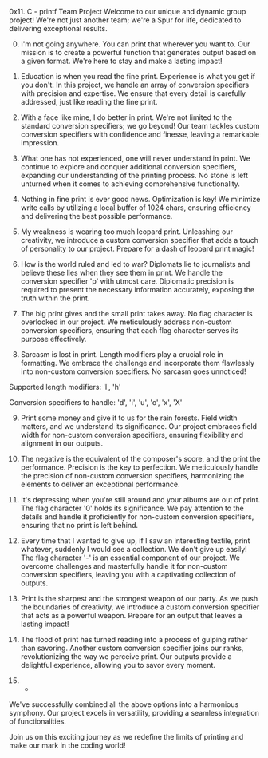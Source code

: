 0x11. C - printf Team Project
Welcome to our unique and dynamic group project! We're not just another team; we're a Spur for life, dedicated to delivering exceptional results.

0. I'm not going anywhere. You can print that wherever you want to.
Our mission is to create a powerful function that generates output based on a given format. We're here to stay and make a lasting impact!

1. Education is when you read the fine print. Experience is what you get if you don't.
In this project, we handle an array of conversion specifiers with precision and expertise. We ensure that every detail is carefully addressed, just like reading the fine print.

2. With a face like mine, I do better in print.
We're not limited to the standard conversion specifiers; we go beyond! Our team tackles custom conversion specifiers with confidence and finesse, leaving a remarkable impression.

3. What one has not experienced, one will never understand in print.
We continue to explore and conquer additional conversion specifiers, expanding our understanding of the printing process. No stone is left unturned when it comes to achieving comprehensive functionality.

4. Nothing in fine print is ever good news.
Optimization is key! We minimize write calls by utilizing a local buffer of 1024 chars, ensuring efficiency and delivering the best possible performance.

5. My weakness is wearing too much leopard print.
Unleashing our creativity, we introduce a custom conversion specifier that adds a touch of personality to our project. Prepare for a dash of leopard print magic!

6. How is the world ruled and led to war? Diplomats lie to journalists and believe these lies when they see them in print.
We handle the conversion specifier 'p' with utmost care. Diplomatic precision is required to present the necessary information accurately, exposing the truth within the print.

7. The big print gives and the small print takes away.
No flag character is overlooked in our project. We meticulously address non-custom conversion specifiers, ensuring that each flag character serves its purpose effectively.

8. Sarcasm is lost in print.
Length modifiers play a crucial role in formatting. We embrace the challenge and incorporate them flawlessly into non-custom conversion specifiers. No sarcasm goes unnoticed!

Supported length modifiers: 'l', 'h'

Conversion specifiers to handle: 'd', 'i', 'u', 'o', 'x', 'X'

9. Print some money and give it to us for the rain forests.
Field width matters, and we understand its significance. Our project embraces field width for non-custom conversion specifiers, ensuring flexibility and alignment in our outputs.

10. The negative is the equivalent of the composer's score, and the print the performance.
Precision is the key to perfection. We meticulously handle the precision of non-custom conversion specifiers, harmonizing the elements to deliver an exceptional performance.

11. It's depressing when you're still around and your albums are out of print.
The flag character '0' holds its significance. We pay attention to the details and handle it proficiently for non-custom conversion specifiers, ensuring that no print is left behind.

12. Every time that I wanted to give up, if I saw an interesting textile, print whatever, suddenly I would see a collection.
We don't give up easily! The flag character '-' is an essential component of our project. We overcome challenges and masterfully handle it for non-custom conversion specifiers, leaving you with a captivating collection of outputs.

13. Print is the sharpest and the strongest weapon of our party.
As we push the boundaries of creativity, we introduce a custom conversion specifier that acts as a powerful weapon. Prepare for an output that leaves a lasting impact!

14. The flood of print has turned reading into a process of gulping rather than savoring.
Another custom conversion specifier joins our ranks, revolutionizing the way we perceive print. Our outputs provide a delightful experience, allowing you to savor every moment.

15. *
We've successfully combined all the above options into a harmonious symphony. Our project excels in versatility, providing a seamless integration of functionalities.

Join us on this exciting journey as we redefine the limits of printing and make our mark in the coding world!
